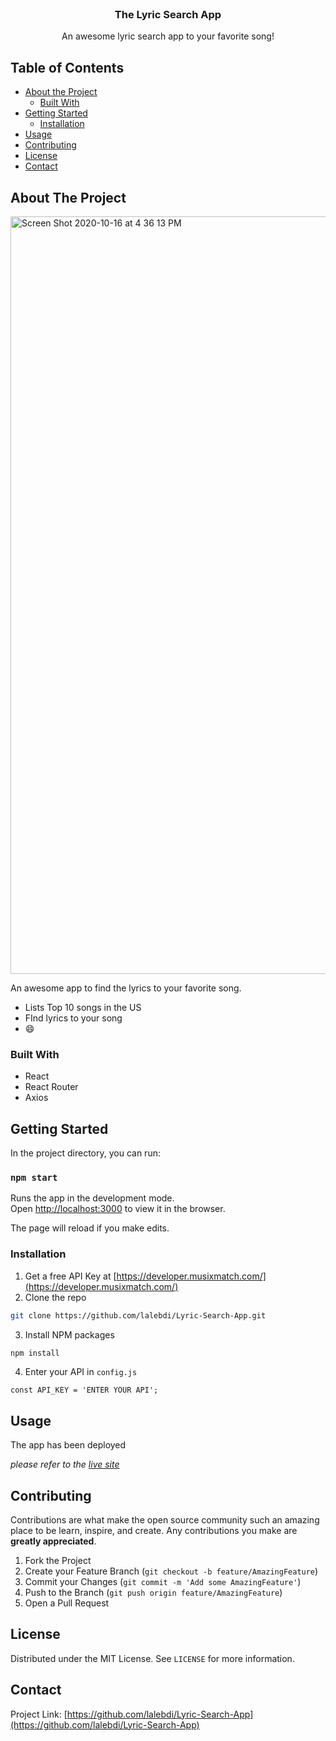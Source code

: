 

<!-- PROJECT LOGO -->
<br />
<p align="center">
  

  <h3 align="center">The Lyric Search App</h3>

  <p align="center">
    An awesome lyric search app to your favorite song!
    
  </p>
</p>



<!-- TABLE OF CONTENTS -->
## Table of Contents

* [About the Project](#about-the-project)
  * [Built With](#built-with)
* [Getting Started](#getting-started)
  * [Installation](#installation)
* [Usage](#usage)
* [Contributing](#contributing)
* [License](#license)
* [Contact](#contact)



<!-- ABOUT THE PROJECT -->
## About The Project

<img width="1212" alt="Screen Shot 2020-10-16 at 4 36 13 PM" src="https://user-images.githubusercontent.com/67381036/96306516-cd2e2d80-0fcd-11eb-84c4-e7edca3a7ae5.png">


An awesome app to find the lyrics to your favorite song.


* Lists Top 10 songs in the US
* FInd lyrics to your song
* :smile:



### Built With

* React
* React Router
* Axios



<!-- GETTING STARTED -->
## Getting Started

In the project directory, you can run:

### `npm start`

Runs the app in the development mode.<br />
Open [http://localhost:3000](http://localhost:3000) to view it in the browser.

The page will reload if you make edits.<br />



### Installation

1. Get a free API Key at [https://developer.musixmatch.com/](https://developer.musixmatch.com/)
2. Clone the repo
```sh
git clone https://github.com/lalebdi/Lyric-Search-App.git
```
3. Install NPM packages
```sh
npm install
```
4. Enter your API in `config.js`
```JS
const API_KEY = 'ENTER YOUR API';
```



<!-- USAGE EXAMPLES -->
## Usage

The app has been deployed

_please refer to the [live site](https://priceless-darwin-b90877.netlify.app)_





<!-- CONTRIBUTING -->
## Contributing

Contributions are what make the open source community such an amazing place to be learn, inspire, and create. Any contributions you make are **greatly appreciated**.

1. Fork the Project
2. Create your Feature Branch (`git checkout -b feature/AmazingFeature`)
3. Commit your Changes (`git commit -m 'Add some AmazingFeature'`)
4. Push to the Branch (`git push origin feature/AmazingFeature`)
5. Open a Pull Request



<!-- LICENSE -->
## License

Distributed under the MIT License. See `LICENSE` for more information.



<!-- CONTACT -->
## Contact



Project Link: [https://github.com/lalebdi/Lyric-Search-App](https://github.com/lalebdi/Lyric-Search-App)


